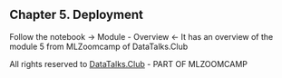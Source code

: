 ## Chapter 5. Deployment

Follow the notebook -> Module - Overview <- It has an overview of the module 5 from MLZoomcamp of DataTalks.Club


All rights reserved to [DataTalks.Club](https://datatalks.club/) - PART OF MLZOOMCAMP
